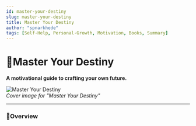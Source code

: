 ```yaml
---
id: master-your-destiny
slug: master-your-destiny
title: Master Your Destiny
author: "spnarkhede"
tags: [Self-Help, Personal-Growth, Motivation, Books, Summary]
---
```


# 📒Master Your Destiny

**A motivational guide to crafting your own future.**

![Master Your Destiny](/books/covers/masterYourDestiny.jpg)  
*Cover image for "Master Your Destiny"*

---

### 📖Overview